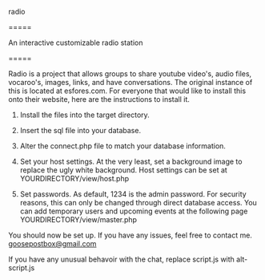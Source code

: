radio

=====

An interactive customizable radio station

=====

Radio is a project that allows groups to share youtube video's, audio files, vocaroo's, images, links, and have conversations. The original instance of this is located at esfores.com. For everyone that would like to install this onto their website, here are the instructions to install it.

1. Install the files into the target directory.

2. Insert the sql file into your database.

3. Alter the connect.php file to match your database information.

4. Set your host settings. At the very least, set a background image to replace the ugly white background. Host settings can be set at YOURDIRECTORY/view/host.php

5. Set passwords. As default, 1234 is the admin password. For security reasons, this can only be changed through direct database access. You can add temporary users and upcoming events at the following page YOURDIRECTORY/view/master.php

You should now be set up. If you have any issues, feel free to contact me. goosepostbox@gmail.com

If you have any unusual behavoir with the chat, replace script.js with alt-script.js
